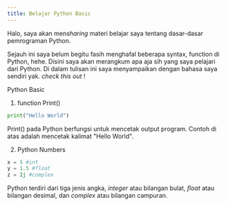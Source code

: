 ```yaml
---
title: Belajar Python Basic
---
```


Halo, saya akan men*sharing* materi belajar saya tentang dasar-dasar pemrograman Python.

Sejauh ini saya belum begitu fasih menghafal beberapa syntax, function di Python, hehe. Disini saya akan merangkum apa aja sih yang saya pelajari dari Python. Di dalam tulisan ini saya menyampaikan dengan bahasa saya sendiri yak. *check this out* !

Python Basic

1. function Print()
```python
print("Hello World")
```
Print() pada Python berfungsi untuk mencetak output program. Contoh di atas adalah mencetak kalimat "Hello World".

2. Python Numbers
```python
x = 5 #int
y = 1.5 #float
z = 1j #complex
```
Python terdiri dari tiga jenis angka, *integer* atau bilangan bulat, *float* atau bilangan desimal, dan *complex* atau bilangan campuran.
 

